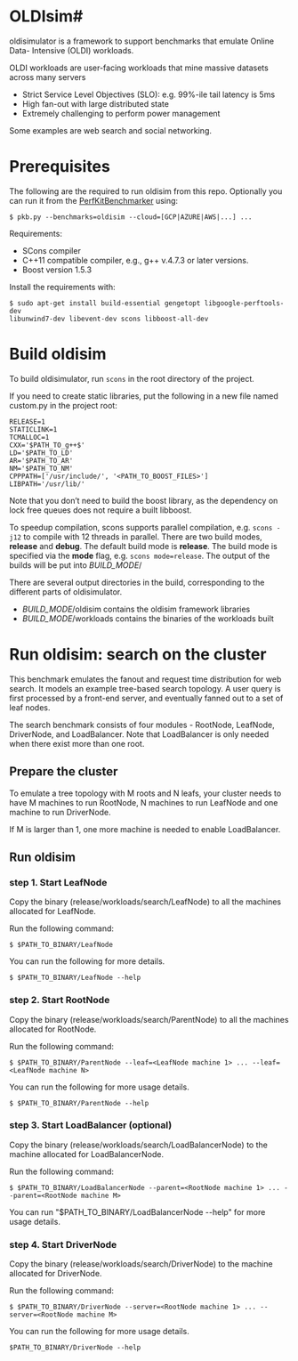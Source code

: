 # OLDIsim#

oldisimulator is a framework to support benchmarks that emulate Online Data-
Intensive (OLDI) workloads.

OLDI workloads are user-facing
workloads that mine massive datasets across many servers
* Strict Service Level Objectives (SLO): e.g. 99%-ile tail latency is 5ms
* High fan-out with large distributed state
* Extremely challenging to perform power management

Some examples are web search and social networking.

# Prerequisites #

The following are the required to run oldisim from this repo.  Optionally you can run it from the [PerfKitBenchmarker](https://github.com/GoogleCloudPlatform/PerfKitBenchmarker) using:
```
$ pkb.py --benchmarks=oldisim --cloud=[GCP|AZURE|AWS|...] ...
```

Requirements:
* SCons compiler
* C++11 compatible compiler, e.g., g++ v.4.7.3 or later
versions. 
* Boost version 1.5.3

Install the requirements with:
```
$ sudo apt-get install build-essential gengetopt libgoogle-perftools-dev
libunwind7-dev libevent-dev scons libboost-all-dev
```

# Build oldisim #

To build oldisimulator, run `scons` in the root directory of the project.

If you need to create static libraries, put the following in a new file named
custom.py in the project root:

```
RELEASE=1
STATICLINK=1
TCMALLOC=1
CXX='$PATH_TO_g++$'
LD='$PATH_TO_LD'
AR='$PATH_TO_AR'
NM='$PATH_TO_NM'
CPPPATH=['/usr/include/', '<PATH_TO_BOOST_FILES>']
LIBPATH='/usr/lib/'
```

Note that you don’t need to build the boost library, as the dependency on lock
free queues does not require a built libboost.

To speedup compilation, scons supports parallel compilation, e.g. `scons
-j12` to compile with 12 threads in parallel. There are two build modes,
**release** and **debug**. The default build mode is **release**. The build
mode is specified via the **mode** flag, e.g. `scons mode=release`.
The output of the builds will be put into *BUILD_MODE*/

There are several output directories in the build, corresponding to the
different parts of oldisimulator.

+ *BUILD_MODE*/oldisim contains the oldisim framework libraries
+ *BUILD_MODE*/workloads contains the binaries of the workloads built

# Run oldisim: search on the cluster #

This benchmark emulates the fanout and request time distribution for web search.
It models an example tree-based search topology. A user query is first processed
by a front-end server, and eventually fanned out to a set of leaf nodes.

The search benchmark consists of four modules - RootNode, LeafNode, DriverNode,
and LoadBalancer. Note that LoadBalancer is only needed when there exist more
than one root.

## Prepare the cluster ##

To emulate a tree topology with M roots and N leafs, your cluster needs to have
M machines to run RootNode, N machines to run LeafNode and one machine to run
DriverNode.

If M is larger than 1, one more machine is needed to enable LoadBalancer.

## Run oldisim ##

### step 1. Start LeafNode ###

Copy the binary (release/workloads/search/LeafNode) to all the machines
allocated for LeafNode.

Run the following command:
```
$ $PATH_TO_BINARY/LeafNode 
```

You can run the following for more details.
```
$ $PATH_TO_BINARY/LeafNode --help
```

### step 2. Start RootNode  ###

Copy the binary (release/workloads/search/ParentNode) to all the machines
allocated for RootNode.

Run the following command:
```
$ $PATH_TO_BINARY/ParentNode --leaf=<LeafNode machine 1> ... --leaf=<LeafNode machine N>
```

You can run the following for more usage details.
```
$ $PATH_TO_BINARY/ParentNode --help
```

### step 3. Start LoadBalancer (optional) ###

Copy the binary (release/workloads/search/LoadBalancerNode) to the
machine allocated for LoadBalancerNode.

Run the following command:
```
$ $PATH_TO_BINARY/LoadBalancerNode --parent=<RootNode machine 1> ... --parent=<RootNode machine M>
```

You can run "$PATH_TO_BINARY/LoadBalancerNode --help" for more usage details.

### step 4. Start DriverNode ###

Copy the binary (release/workloads/search/DriverNode) to the machine
allocated for DriverNode.

Run the following command:
```
$ $PATH_TO_BINARY/DriverNode --server=<RootNode machine 1> ... --server=<RootNode machine M>
```

You can run the following for more usage details.
```
$PATH_TO_BINARY/DriverNode --help
```

